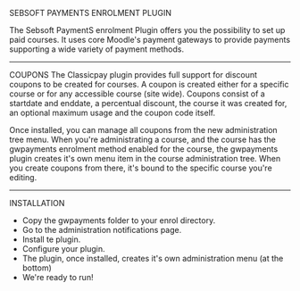 
SEBSOFT PAYMENTS ENROLMENT PLUGIN

The Sebsoft PaymentS enrolment Plugin offers you the possibility to set up paid courses.
It uses core Moodle's payment gateways to provide payments supporting a wide variety of payment methods.

-----
COUPONS
The Classicpay plugin provides full support for discount coupons to be created for courses.
A coupon is created either for a specific course or for any accessible course (site wide).
Coupons consist of a startdate and enddate, a percentual discount, the course
it was created for, an optional maximum usage and the coupon code itself.

Once installed, you can manage all coupons from the new administration tree menu.
When you're administrating a course, and the course has the gwpayments enrolment
method enabled for the course, the gwpayments plugin creates it's own menu item
in the course administration tree.
When you create coupons from there, it's bound to the specific course you're editing.

-----
INSTALLATION

- Copy the gwpayments folder to your enrol directory.
- Go to the administration notifications page.
- Install te plugin.
- Configure your plugin.
- The plugin, once installed, creates it's own administration menu (at the bottom)
- We're ready to run!
